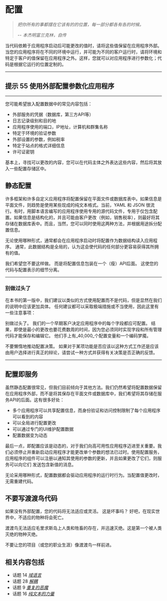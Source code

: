 # 配置
<!-- 2020.04.08 -->

> _把你所有的事都摆在它该有的的位置，每一部分都各有各的时候。_
>
> _-- 本杰明富兰克林，自传_

当代码依赖于应用程序启动后可能更改的值时，请将这些值保留在应用程序外部。当您的应用程序将在不同的环境中运行，并可能为不同的客户运行时，请将环境和特定于客户的值保留在应用程序之外。这样，您就可以对应用程序进行参数化；代码是根据它运行的位置定制的。

---
## 提示 55 使用外部配置参数化应用程序
---

您可能希望放入配置数据中的常见内容包括：

- 外部服务的凭据（数据库，第三方API等）
- 日志记录级别和目的地
- 应用程序使用的端口，IP地址，计算机和群集名称
- 特定于环境的验证参数
- 外部设置的参数，例如税率
- 特定于站点的格式详细信息
- 许可证密钥

基本上，寻找可以更改的内容，您可以在代码主体之外表达这些内容，然后将其放入一些配置存储区中。

## 静态配置
许多框架和许多自定义应用程序将配置保留在平面文件或数据库表中。如果信息是平面文件，则趋势是使用某些现成的纯文本格式。当前，YAML 和 JSON 很流行。有时，用脚本语言编写的应用程序使用专用的源代码文件，专用于仅包含配置。如果信息是结构化的，并且可能由客户更改（例如，销售税率），则最好将其存储在数据库表中。而且，当然，您可以同时使用这两种方法，并根据用途拆分配置信息。

无论使用哪种形式，通常都会在应用程序启动时将配置作为数据结构读入应用程序。 通常，此数据结构是全局的，认为这会使代码的任何部分更容易获得其所拥有的值。

我们希望您不要这样做。 而是将配置信息包装在一个（瘦）API后面。 这使您的代码与配置表示的细节分离。

---
### 别做过头了
在本书的第一版中，我们建议以类似的方式使用配置而不是代码，但是显然在我们的说明中应该更加具体。 任何建议都可以采取极端措施或不当使用，因此这里有一些注意事项：

别做过头了。 我们的一个早期客户决定应用程序中的每个字段都应可配置。 结果，即使是最小的更改也要花费数周的时间，因为您必须同时实现字段和所有管理代码才能保存和编辑它。 他们手上有_40,000_个配置变量和一个编码梦魇。

不要懒惰地推动配置决策。 如果对于某项功能是否应该以这种方式工作还是应该由用户选择进行真正的辩论，请尝试一种方式并获得有关决策是否正确的反馈。

---

## 配置即服务
虽然静态配置很常见，但我们目前倾向于其他方法。我们仍然希望将配置数据保留在应用程序外部，而不是将其保存在平面文件或数据库中，我们希望将其存储在服务API的后面。这有很多好处：

- 多个应用程序可以共享配置信息，而身份验证和访问控制限制了每个应用程序可以看到的内容
- 可以全局进行配置更改
- 可以通过专门的UI维护配置数据
- 配置数据变为动态

最后一点，即配置应该是动态的，对于我们向高可用性应用程序迈进至关重要。我们必须停止并重新启动应用程序才能更改单个参数的想法已过时。使用配置服务，应用程序的组件可以注册以通知其使用的参数的更新，并且如果更改了它们，则服务可以向它们
发送包含新值的消息。

无论采用哪种形式，配置数据都会驱动应用程序的运行时行为。当配置值更改时，无需重建代码。

## 不要写渡渡鸟代码
如果没有外部配置，您的代码将无法适应或灵活。 这是坏事吗？ 好吧，在现实世界中，不适应的物种将会死亡。

渡渡鸟无法适应毛里求斯岛上人类和牲畜的存在，并迅速灭绝。这是第一个被人类灭绝的物种灭绝。

不要让您的项目（或您的职业生涯）像渡渡鸟一样前进。

## 相关内容包括

- 话题 14 [_域语言_](../Chapter2/域语言.md)
- 话题 28 [_解耦_](./解耦.md)
- 话题  9 [_重复的恶魔_](../Chapter2/重复的恶魔.md)
- 话题 16 [_纯文本的力量_](../Chapter3/纯文本的力量.md)
